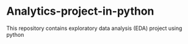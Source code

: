 # Analytics-project-in-python
This repository contains exploratory data analysis (EDA) project using python

